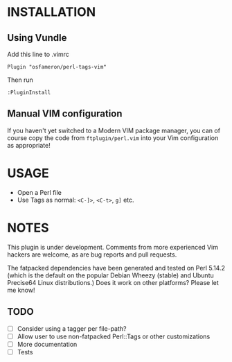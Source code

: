 # INSTALLATION

## Using Vundle
  Add this line to .vimrc
  ```vim
  Plugin "osfameron/perl-tags-vim"
  ```
  Then run
  ```vim
  :PluginInstall
  ```

## Manual VIM configuration

If you haven't yet switched to a Modern VIM package manager, you can of course copy the code from `ftplugin/perl.vim` into your Vim configuration as appropriate!

# USAGE

* Open a Perl file
* Use Tags as normal: `<C-]>`, `<C-t>`, `g]`  etc.

# NOTES

This plugin is under development.  Comments from more experienced Vim hackers are welcome, as are bug reports and pull requests.

The fatpacked dependencies have been generated and tested on Perl 5.14.2 (which is the default on the popular Debian Wheezy (stable) and Ubuntu Precise64 Linux distributions.) Does it work on other platforms? Please let me know!

## TODO

* [ ] Consider using a tagger per file-path?
* [ ] Allow user to use non-fatpacked Perl::Tags or other customizations
* [ ] More documentation
* [ ] Tests
